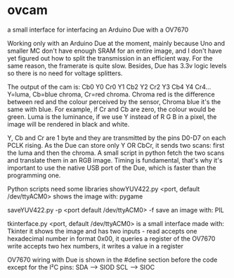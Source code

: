 # ovcam
a small interface for interfacing an Arduino Due with a OV7670

Working only with an Arduino Due at the moment, mainly because Uno and smaller MC don't have enough SRAM for an entire image, and I don't have yet figured out how to split the transmission in an efficient way. For the same reason, the framerate is quite slow. Besides, Due has 3.3v logic levels so there is no need for voltage splitters.

The output of the cam is: Cb0 Y0 Cr0 Y1 Cb2 Y2 Cr2 Y3 Cb4 Y4 Cr4... 
Y=luma, Cb=blue chroma, Cr=red chroma. Chroma red is the difference between red and the colour perceived by the sensor, Chroma blue it's the same with blue. For example, if Cr and Cb are zero, the colour would be green. Luma is the luminance, if we use Y instead of R G B in a pixel, the image will be rendered in black and white.

Y, Cb and Cr are 1 byte and they are transmitted by the pins D0-D7 on each PCLK rising. As the Due can store only Y OR CbCr, it sends two scans: first the luma and then the chroma. A small script in python fetch the two scans and translate them in an RGB image. Timing is fundamental, that's why it's important to use the native USB port of the Due, which is faster than the programming one.

Python scripts need some libraries
showYUV422.py <port, default /dev/ttyACM0>
shows the image with: pygame 

saveYUV422.py -p <port default /dev/ttyACM0> -f <filename default out.png>
save an image with: PIL

tkinterface.py <port, default /dev/ttyACM0>
is a small interface made with: Tkinter
it shows the image and has two inputs -
 read accepts one hexadecimal number in format 0x00, it queries a register of the OV7670
 write accepts two hex numbers, it writes a value in a register

OV7670 wiring with Due is shown in the #define section before the code except for the I²C pins:
SDA --> SIOD
SCL --> SIOC
